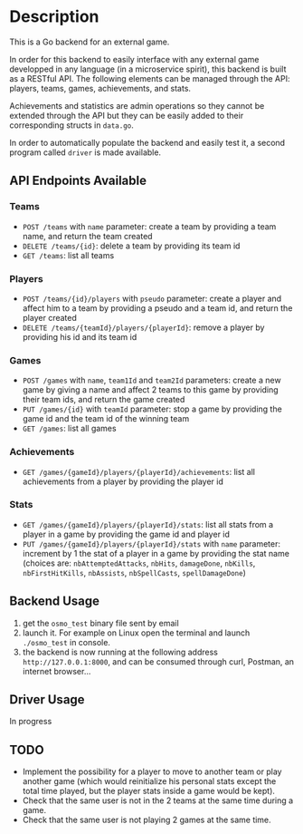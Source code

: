 # Description

This is a Go backend for an external game.

In order for this backend to easily interface with any external game developped in any language (in a microservice spirit), this backend is built as a RESTful API.
The following elements can be managed through the API: players, teams, games, achievements, and stats.

Achievements and statistics are admin operations so they cannot be extended through the API but they can be easily added to their corresponding structs in `data.go`.

In order to automatically populate the backend and easily test it, a second program called `driver` is made available.

## API Endpoints Available

### Teams

* `POST /teams` with `name` parameter: create a team by providing a team name, and return the team created
* `DELETE /teams/{id}`: delete a team by providing its team id
* `GET /teams`: list all teams

### Players

* `POST /teams/{id}/players` with `pseudo` parameter: create a player and affect him to a team by providing a pseudo and a team id, and return the player created
* `DELETE /teams/{teamId}/players/{playerId}`: remove a player by providing his id and its team id

### Games

* `POST /games` with `name`, `team1Id` and `team2Id` parameters: create a new game by giving a name and affect 2 teams to this game by providing their team ids, and return the game created
* `PUT /games/{id}` with `teamId` parameter: stop a game by providing the game id and the team id of the winning team
* `GET /games`: list all games

### Achievements

* `GET /games/{gameId}/players/{playerId}/achievements`: list all achievements from a player by providing the player id

### Stats

* `GET /games/{gameId}/players/{playerId}/stats`: list all stats from a player in a game by providing the game id and player id
* `PUT /games/{gameId}/players/{playerId}/stats` with `name` parameter: increment by 1 the stat of a player in a game by providing the stat name (choices are: `nbAttemptedAttacks`, `nbHits`, `damageDone`, `nbKills`, `nbFirstHitKills`, `nbAssists`, `nbSpellCasts`, `spellDamageDone`)

## Backend Usage

1. get the `osmo_test` binary file sent by email
1. launch it. For example on Linux open the terminal and launch `./osmo_test` in console.
1. the backend is now running at the following address `http://127.0.0.1:8000`, and can be consumed through curl, Postman, an internet browser...

## Driver Usage

In progress

## TODO

* Implement the possibility for a player to move to another team or play another game (which would reinitialize his personal stats except the total time played, but the player stats inside a game would be kept).
* Check that the same user is not in the 2 teams at the same time during a game.
* Check that the same user is not playing 2 games at the same time.
